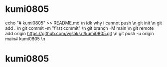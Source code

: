 # kumi0805
echo "# kumi0805" >> README.md \n
idk why i cannot push \n
git init \n
git add . \n
git commit -m "first commit" \n
git branch -M main \n
git remote add origin https://github.com/wjsaksrl/kumi0805.git \n
git push -u origin main# kumi0805 \n
# kumi0805

